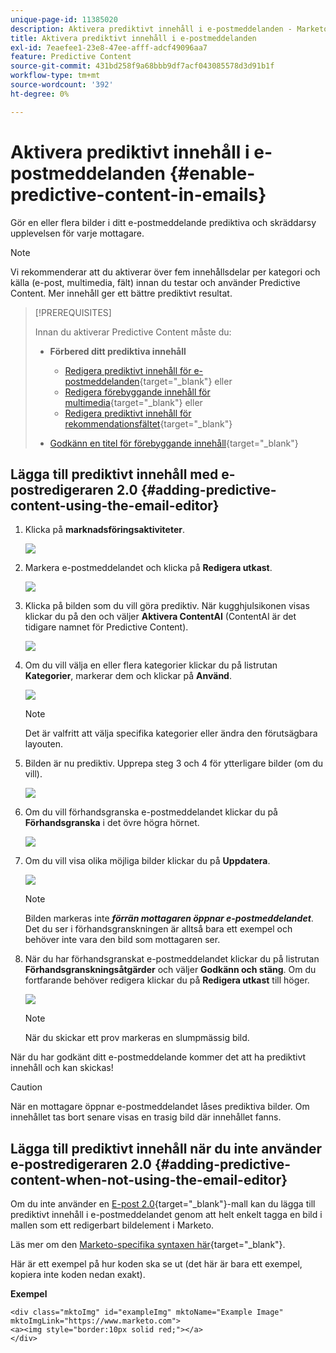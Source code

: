 ```yaml
---
unique-page-id: 11385020
description: Aktivera prediktivt innehåll i e-postmeddelanden - Marketo Docs - produktdokumentation
title: Aktivera prediktivt innehåll i e-postmeddelanden
exl-id: 7eaefee1-23e8-47ee-afff-adcf49096aa7
feature: Predictive Content
source-git-commit: 431bd258f9a68bbb9df7acf043085578d3d91b1f
workflow-type: tm+mt
source-wordcount: '392'
ht-degree: 0%

---
```


# Aktivera prediktivt innehåll i e-postmeddelanden {#enable-predictive-content-in-emails}

Gör en eller flera bilder i ditt e-postmeddelande prediktiva och skräddarsy upplevelsen för varje mottagare.

>[!NOTE]
>
>Vi rekommenderar att du aktiverar över fem innehållsdelar per kategori och källa (e-post, multimedia, fält) innan du testar och använder Predictive Content. Mer innehåll ger ett bättre prediktivt resultat.

>[!PREREQUISITES]
>
>Innan du aktiverar Predictive Content måste du:
>
>* **Förbered ditt prediktiva innehåll**
>
>   * [Redigera prediktivt innehåll för e-postmeddelanden](/help/marketo/product-docs/predictive-content/working-with-predictive-content/edit-predictive-content-for-emails.md){target="_blank"} eller
>   * [Redigera förebyggande innehåll för multimedia](/help/marketo/product-docs/predictive-content/working-with-predictive-content/edit-predictive-content-for-rich-media.md){target="_blank"} eller
>   * [Redigera prediktivt innehåll för rekommendationsfältet](/help/marketo/product-docs/predictive-content/working-with-predictive-content/edit-predictive-content-for-the-recommendation-bar.md){target="_blank"}
>
>* [Godkänn en titel för förebyggande innehåll](/help/marketo/product-docs/predictive-content/working-with-all-content/approve-a-title-for-predictive-content.md){target="_blank"}

## Lägga till prediktivt innehåll med e-postredigeraren 2.0 {#adding-predictive-content-using-the-email-editor}

1. Klicka på **marknadsföringsaktiviteter**.

   ![](assets/one.png)

1. Markera e-postmeddelandet och klicka på **Redigera utkast**.

   ![](assets/two.png)

1. Klicka på bilden som du vill göra prediktiv. När kugghjulsikonen visas klickar du på den och väljer **Aktivera ContentAI** (ContentAI är det tidigare namnet för Predictive Content).

   ![](assets/three.png)

1. Om du vill välja en eller flera kategorier klickar du på listrutan **Kategorier**, markerar dem och klickar på **Använd**.

   ![](assets/four.png)

   >[!NOTE]
   >
   >Det är valfritt att välja specifika kategorier eller ändra den förutsägbara layouten.

1. Bilden är nu prediktiv. Upprepa steg 3 och 4 för ytterligare bilder (om du vill).

   ![](assets/five.png)

1. Om du vill förhandsgranska e-postmeddelandet klickar du på **Förhandsgranska** i det övre högra hörnet.

   ![](assets/six.png)

1. Om du vill visa olika möjliga bilder klickar du på **Uppdatera**.

   ![](assets/seven.png)

   >[!NOTE]
   >
   >Bilden markeras inte **_förrän mottagaren öppnar e-postmeddelandet_**. Det du ser i förhandsgranskningen är alltså bara ett exempel och behöver inte vara den bild som mottagaren ser.

1. När du har förhandsgranskat e-postmeddelandet klickar du på listrutan **Förhandsgranskningsåtgärder** och väljer **Godkänn och stäng**. Om du fortfarande behöver redigera klickar du på **Redigera utkast** till höger.

   ![](assets/eight.png)

   >[!NOTE]
   >
   >När du skickar ett prov markeras en slumpmässig bild.

När du har godkänt ditt e-postmeddelande kommer det att ha prediktivt innehåll och kan skickas!

>[!CAUTION]
>
>När en mottagare öppnar e-postmeddelandet låses prediktiva bilder. Om innehållet tas bort senare visas en trasig bild där innehållet fanns.

## Lägga till prediktivt innehåll när du inte använder e-postredigeraren 2.0 {#adding-predictive-content-when-not-using-the-email-editor}

Om du inte använder en [E-post 2.0](/help/marketo/product-docs/email-marketing/general/email-editor-2/email-editor-v2-0-overview.md){target="_blank"}-mall kan du lägga till prediktivt innehåll i e-postmeddelandet genom att helt enkelt tagga en bild i mallen som ett redigerbart bildelement i Marketo.

Läs mer om den [Marketo-specifika syntaxen här](/help/marketo/product-docs/email-marketing/general/email-editor-2/email-template-syntax.md#elements){target="_blank"}.

Här är ett exempel på hur koden ska se ut (det här är bara ett exempel, kopiera inte koden nedan exakt).

**Exempel**

```example
<div class="mktoImg" id="exampleImg" mktoName="Example Image" mktoImgLink="https://www.marketo.com">  
<a><img style="border:10px solid red;"></a>  
</div>
```
